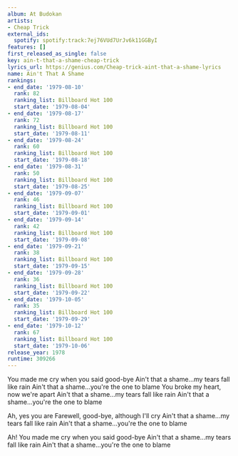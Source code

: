 ```yaml
---
album: At Budokan
artists:
- Cheap Trick
external_ids:
  spotify: spotify:track:7ej76VUd7UrJv6k11GGByI
features: []
first_released_as_single: false
key: ain-t-that-a-shame-cheap-trick
lyrics_url: https://genius.com/Cheap-trick-aint-that-a-shame-lyrics
name: Ain't That A Shame
rankings:
- end_date: '1979-08-10'
  rank: 82
  ranking_list: Billboard Hot 100
  start_date: '1979-08-04'
- end_date: '1979-08-17'
  rank: 72
  ranking_list: Billboard Hot 100
  start_date: '1979-08-11'
- end_date: '1979-08-24'
  rank: 60
  ranking_list: Billboard Hot 100
  start_date: '1979-08-18'
- end_date: '1979-08-31'
  rank: 50
  ranking_list: Billboard Hot 100
  start_date: '1979-08-25'
- end_date: '1979-09-07'
  rank: 46
  ranking_list: Billboard Hot 100
  start_date: '1979-09-01'
- end_date: '1979-09-14'
  rank: 42
  ranking_list: Billboard Hot 100
  start_date: '1979-09-08'
- end_date: '1979-09-21'
  rank: 38
  ranking_list: Billboard Hot 100
  start_date: '1979-09-15'
- end_date: '1979-09-28'
  rank: 36
  ranking_list: Billboard Hot 100
  start_date: '1979-09-22'
- end_date: '1979-10-05'
  rank: 35
  ranking_list: Billboard Hot 100
  start_date: '1979-09-29'
- end_date: '1979-10-12'
  rank: 67
  ranking_list: Billboard Hot 100
  start_date: '1979-10-06'
release_year: 1978
runtime: 309266
---
```

You made me cry when you said good-bye
Ain't that a shame...my tears fall like rain
Ain't that a shame...you're the one to blame
You broke my heart, now we're apart
Ain't that a shame...my tears fall like rain
Ain't that a shame...you're the one to blame

Ah, yes you are
Farewell, good-bye, although I'll cry
Ain't that a shame...my tears fall like rain
Ain't that a shame...you're the one to blame

Ah!
You made me cry when you said good-bye
Ain't that a shame...my tears fall like rain
Ain't that a shame...you're the one to blame
